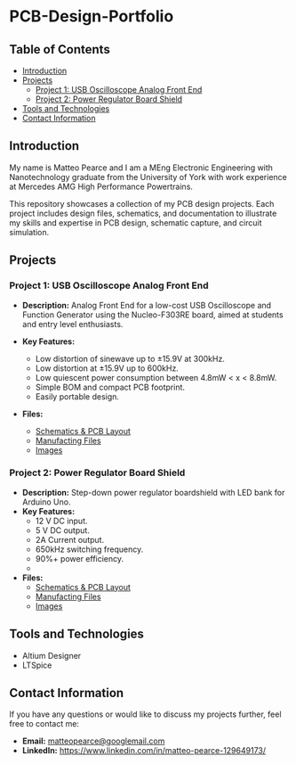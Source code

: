 # PCB-Design-Portfolio

## Table of Contents
- [Introduction](#introduction)
- [Projects](#projects)
  - [Project 1: USB Oscilloscope Analog Front End](#project-1-usb-oscilloscope-analog-front-end)
  - [Project 2: Power Regulator Board Shield](#project-2-power-regulator-board-shield)
- [Tools and Technologies](#tools-and-technologies)
- [Contact Information](#contact-information)

## Introduction
My name is Matteo Pearce and I am a MEng Electronic Engineering with Nanotechnology graduate from the University of York with work experience at Mercedes AMG High Performance Powertrains. 

This repository showcases a collection of my PCB design projects. Each project includes design files, schematics, and documentation to illustrate my skills and expertise in PCB design, schematic capture, and circuit simulation.

## Projects

### Project 1: USB Oscilloscope Analog Front End
- **Description:** Analog Front End for a low-cost USB Oscilloscope and Function Generator using the Nucleo-F303RE board, aimed at students and entry level enthusiasts.
- **Key Features:** 
  - Low distortion of sinewave up to ±15.9V at 300kHz.
  - Low distortion at ±15.9V up to 600kHz.
  - Low quiescent power consumption between 4.8mW < x < 8.8mW.
  - Simple BOM and compact PCB footprint.
  - Easily portable design.

- **Files:**
  - [Schematics & PCB Layout](https://github.com/MatteoPearce/PCB-Design-Portfolio/tree/main/USB%20Oscilloscope%20Analog%20Front-End/Project%20Files)
  - [Manufacting Files](https://github.com/MatteoPearce/PCB-Design-Portfolio/tree/main/USB%20Oscilloscope%20Analog%20Front-End/Project%20Outputs)
  - [Images](https://github.com/MatteoPearce/PCB-Design-Portfolio/tree/main/USB%20Oscilloscope%20Analog%20Front-End/Images)

### Project 2: Power Regulator Board Shield
- **Description:** Step-down power regulator boardshield with LED bank for Arduino Uno.
- **Key Features:**
  - 12 V DC input.
  - 5 V DC output.
  - 2A Current output.
  - 650kHz switching frequency.
  - 90%+ power efficiency.
  - 
- **Files:**
  - [Schematics & PCB Layout](https://github.com/MatteoPearce/PCB-Design-Portfolio/tree/main/Power%20Regulator%20Shield%20for%20Arduino%20Uno/Project%20Files)
  - [Manufacting Files](https://github.com/MatteoPearce/PCB-Design-Portfolio/tree/main/Power%20Regulator%20Shield%20for%20Arduino%20Uno/Project%20Outputs)
  - [Images](https://github.com/MatteoPearce/PCB-Design-Portfolio/tree/main/Power%20Regulator%20Shield%20for%20Arduino%20Uno/Images)

## Tools and Technologies
- Altium Designer
- LTSpice

## Contact Information
If you have any questions or would like to discuss my projects further, feel free to contact me:
- **Email:** matteopearce@googlemail.com
- **LinkedIn:** https://www.linkedin.com/in/matteo-pearce-129649173/

